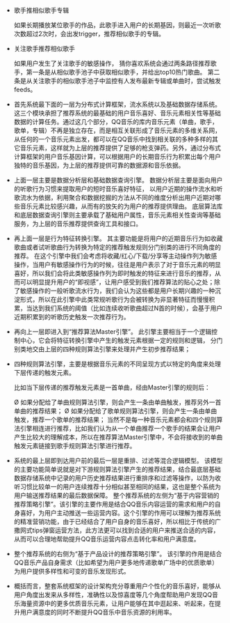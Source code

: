 - 歌手推相似歌手专辑
  
	如果长期播放某位歌手的作品，此歌手进入用户的长期基因，则最近一次听歌次数超过2次时，会出发trigger，推荐相似歌手的专辑。
- 关注歌手推荐相似歌手

	如果用户发生了关注歌手的敏感操作， 猜你喜欢系统会通过两条路径推荐歌手，第一条是从相似歌手池子中获取相似歌手，并给出top10热门歌曲。 第二条是从关注歌手的相似歌手池子中监控有人发布最新专辑或单曲时，尝试触发feeds。


* 首先系统最下面的一层为分布式计算框架，流水系统以及基础数据存储系统。 这三个模块承担了推荐系统的最基础的用户音乐喜好、音乐元素相关性等基础数据的计算任务。通过这几个部分，QQ音乐的库内音乐元素（单曲，歌手，歌单，专辑）不再是独立存在，而是相互关联形成了音乐元素的多维关系网，从任何的一个音乐元素出发，都可以在QQ音乐中找到相关联的多种多样的其它音乐元素，这样就为上层的推荐提供了足够的枪支弹药。另外，通过分布式计算框架的用户音乐基因计算，可以根据用户的长期音乐行为积累出每个用户独特的音乐基因，为上层的推荐提供可靠的数据源和音乐依据。

* 上面一层主要是数据分析层和基础数据查询引擎。 数据分析层主要是面向用户的听歌行为习惯来提取用户的短时音乐喜好特征， 以用户近期的操作流水和听歌流水为依据，利用聚合和数据挖掘的方法从不同的维度分析出用户近期对哪些音乐元素比较感兴趣，从而有的放矢的为用户的推荐提供理由。 底层算法库和底层数据查询引擎则主要承载了基础用户属性，音乐元素相关性查询等基础服务，为上层的音乐推荐提供查询工具和接口。

* 再上面一层是行为特征转换引擎。 其主要功能是将用户的近期音乐行为如收藏歌曲或者试听歌曲行为转换为特定的推荐触发规则分门别类的进行不同角度的推荐。 在这个引擎中我们会考虑将收藏/红心/下载/分享等主动操作列为敏感操作，当用户有敏感操作行为的时候，往往是用户表示了对于音乐元素的明显喜好，所以我们会将此类敏感操作列为即时触发的特征来进行音乐的推荐，从而可以明显提升用户的“即视感”，让用户感受到我们推荐算法的贴心之处；除了敏感操作的一般听歌流水行为，我们会认为这些都是用户长期兴趣的一种沉淀形式，所以在此引擎中此类常规听歌行为会被转换为非显著特征而慢慢积累，当达到我们系统的阈值（比如连续收听歌曲超过N首的时候），会基于用户近期积累到的听歌历史触发一次推荐行为。
* 再向上一层即进入到“推荐算法Master引擎”。 此引擎主要相当于一个逻辑控制中心，它会将特征转换引擎中产生的触发元素根据一定的规则和逻辑， 分门别类地交由上层的四种规则算法引擎来处理并产生初步推荐结果；

* 四种规则算法引擎，主要是根据音乐元素的不同呈现方式以特定的角度来处理下层传递的触发元素。

	比如当下层传递的推荐触发元素是一首单曲，经由Master引擎的规则后：

	Ø  如果分配给了单曲规则算法引擎，则会产生一条由单曲触发，推荐另外一首单曲的推荐结果；
	Ø  如果分配给了歌单规则算法引擎，则会产生一条由单曲触发，推荐一个歌单的推荐结果；
	当然不是每一种音乐元素都会和四个规则算法引擎相连进行推荐，比如我们认为从一个单曲推荐一个歌手的结果会让用户产生比较大的理解成本，所以在推荐算法Master引擎中，不会将接收到的单曲触发元素链接到歌手规则算法引擎进行推荐。

* 系统的最上层即到达用户前的最后一层是重排、过滤等混合逻辑模型。 该模型的主要功能简单说就是对下游规则算法引擎产生的推荐结果，结合最底层基础数据存储系统中记录的用户历史推荐结果进行重排序和过滤等操作，以防为收听习惯比较单一的用户连续推荐十分相似甚至相同的结果，这也是整个系统为用户输送推荐结果的最后数据保障。
整个推荐系统的左侧为“基于内容营销的推荐策略引擎”。该引擎的主要作用是结合QQ音乐内容运营的需求和用户的自身喜好，为用户主动推送一些运营内容。这个引擎的作用可以理解为推荐系统的精准营销功能，由于已经结合了用户自身的音乐喜好，所以相比于传统的广撒网式tips弹窗运营方法，此方法更可以找到合适的用户来推送合适的内容，从而可以合理地帮助提升QQ音乐运营内容点击转化率和用户满意度。

* 整个推荐系统的右侧为“基于产品设计的推荐策略引擎”。 该引擎的作用是结合QQ音乐产品自身需求（比如希望为用户更多地传递歌单广场中的优质歌单）为用户提供多样性和可变的音乐发现形式。
 
* 概括而言，整套系统框架的设计架构充分尊重用户个性化的音乐喜好，能够从用户角度出发来从多样性，准确性以及惊喜度等几个角度帮助用户发现QQ音乐海量资源中的更多优质音乐元素，让用户能够在其中逛起来、听起来，在提升用户满意度的同时不断提升QQ音乐中音乐资源的利用率。